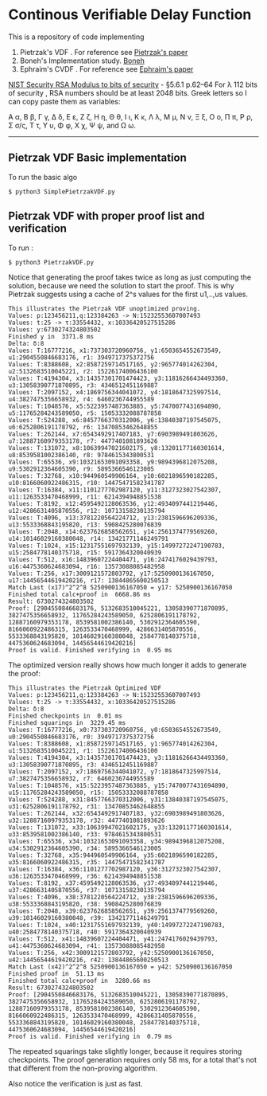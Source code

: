 # Continous Verifiable Delay Function 

This is a repository of code implementing 

1. Pietrzak's VDF .  For reference see [Pietrzak's paper](https://eprint.iacr.org/2018/627.pdf)
2. Boneh's Implementation study.  [Boneh](https://eprint.iacr.org/2018/712.pdf)
3. Ephraim's CVDF .  For reference see [Ephraim's paper](https://eprint.iacr.org/2019/619.pdf)

[NIST Security RSA Modulus to bits of security](https://nvlpubs.nist.gov/nistpubs/SpecialPublications/NIST.SP.800-57pt1r5.pdf) - §5.6.1 p.62–64
For λ 112 bits of security , RSA numbers should be at least 2048 bits.
Greek letters so I can copy paste them as variables:

Α α, Β β, Γ γ, Δ δ, Ε ε, Ζ ζ, Η η, Θ θ, Ι ι, Κ κ, Λ λ, Μ μ, Ν ν, 
Ξ ξ, Ο ο, Π π, Ρ ρ, Σ σ/ς, Τ τ, Υ υ, Φ φ, Χ χ, Ψ ψ, and Ω ω. 

---

## Pietrzak VDF Basic implementation

To run the basic algo

    $ python3 SimplePietrzakVDF.py

## Pietrzak VDF with proper proof list and verification

To run :

    $ python3 PietrzakVDF.py

Notice that generating the proof takes twice as long as just computing 
the solution, because we need the solution to start the proof. 
This is why Pietrzak suggests using a cache of 2^s values
for the first u1,..,us values. 

```
This illustrates the Pietrzak VDF unoptimized proving.
Values: p:123456211,q:123384263 -> N:15232553607007493
Values: t:25 -> τ:33554432, x:10336420527515286
Values: y:6730274324803502
Finished y in  3371.8 ms
Delta: δ:8
Values: T:16777216, x1:737303720960756, y1:6503654552673549, u1:2904550846683176, r1: 3949717375372756
Values: T:8388608, x2:8587259714517165, y2:965774014262304, u2:5132683510045221, r2: 15226174006436100
Values: T:4194304, x3:14357301701474423, y3:11816266434493360, u3:13058390771870895, r3: 4346512451169887
Values: T:2097152, x4:1869756344041072, y4:1818647325997514, u4:3827475356658932, r4: 6460236744955589
Values: T:1048576, x5:5223957487363885, y5:7470077431694890, u5:11765284243589050, r5: 15053332088787858
Values: T:524288, x6:8457766370312006, y6:13840387197545075, u6:6252806191178792, r6: 13470853462648855
Values: T:262144, x7:6543492917407183, y7:6903989491803626, u7:12887160979353178, r7: 4477401081893626
Values: T:131072, x8:10639947021602175, y8:13201177160301614, u8:8539581002386140, r8: 9784615343800531
Values: T:65536, x9:10321653091093358, y9:9894396812075208, u9:5302912364605390, r9: 5895366546123005
Values: T:32768, x10:944960549906164, y10:6021896590182285, u10:8166060922486315, r10: 14475471582341787
Values: T:16384, x11:1101277702987120, y11:3127323027542307, u11:1263533470468999, r11: 6214394948851538
Values: T:8192, x12:4595492128063536, y12:4934097441219446, u12:4286631405870556, r12: 10713158230135794
Values: T:4096, x13:3781220564224712, y13:2381596696209336, u13:5533368843195820, r13: 5908425280076839
Values: T:2048, x14:6237626858562651, y14:2561374779569260, u14:10146029160380048, r14: 13421771146249791
Values: T:1024, x15:12317551697932139, y15:14997272247190783, u15:2584778140375718, r15: 5917364320040939
Values: T:512, x16:14839607224404471, y16:2474176029439793, u16:4475360624683094, r16: 13573088085482958
Values: T:256, x17:3009121572803792, y17:5250900136167050, u17:14456544619420216, r17: 13844865600250513
Match Last (x17)^2^2^8 5250900136167050 = y17: 5250900136167050
Finished total calc+proof in  6668.86 ms
Result: 6730274324803502
Proof: [2904550846683176, 5132683510045221, 13058390771870895, 3827475356658932, 11765284243589050, 6252806191178792, 12887160979353178, 8539581002386140, 5302912364605390, 8166060922486315, 1263533470468999, 4286631405870556, 5533368843195820, 10146029160380048, 2584778140375718, 4475360624683094, 14456544619420216]
Proof is valid. Finished verifying in  0.95 ms
```

The optimized version really shows how much longer it adds to generate the proof:

```
This illustrates the Pietrzak Optimized VDF
Values: p:123456211,q:123384263 -> N:15232553607007493
Values: t:25 -> τ:33554432, x:10336420527515286
Delta: δ:8
Finished checkpoints in  0.01 ms
Finished squarings in  3229.45 ms
Values: T:16777216, x0:737303720960756, y0:6503654552673549, u0:2904550846683176, r0: 3949717375372756
Values: T:8388608, x1:8587259714517165, y1:965774014262304, u1:5132683510045221, r1: 15226174006436100
Values: T:4194304, x3:14357301701474423, y3:11816266434493360, u3:13058390771870895, r3: 4346512451169887
Values: T:2097152, x7:1869756344041072, y7:1818647325997514, u7:3827475356658932, r7: 6460236744955589
Values: T:1048576, x15:5223957487363885, y15:7470077431694890, u15:11765284243589050, r15: 15053332088787858
Values: T:524288, x31:8457766370312006, y31:13840387197545075, u31:6252806191178792, r31: 13470853462648855
Values: T:262144, x32:6543492917407183, y32:6903989491803626, u32:12887160979353178, r32: 4477401081893626
Values: T:131072, x33:10639947021602175, y33:13201177160301614, u33:8539581002386140, r33: 9784615343800531
Values: T:65536, x34:10321653091093358, y34:9894396812075208, u34:5302912364605390, r34: 5895366546123005
Values: T:32768, x35:944960549906164, y35:6021896590182285, u35:8166060922486315, r35: 14475471582341787
Values: T:16384, x36:1101277702987120, y36:3127323027542307, u36:1263533470468999, r36: 6214394948851538
Values: T:8192, x37:4595492128063536, y37:4934097441219446, u37:4286631405870556, r37: 10713158230135794
Values: T:4096, x38:3781220564224712, y38:2381596696209336, u38:5533368843195820, r38: 5908425280076839
Values: T:2048, x39:6237626858562651, y39:2561374779569260, u39:10146029160380048, r39: 13421771146249791
Values: T:1024, x40:12317551697932139, y40:14997272247190783, u40:2584778140375718, r40: 5917364320040939
Values: T:512, x41:14839607224404471, y41:2474176029439793, u41:4475360624683094, r41: 13573088085482958
Values: T:256, x42:3009121572803792, y42:5250900136167050, u42:14456544619420216, r42: 13844865600250513
Match Last (x42)^2^2^8 5250900136167050 = y42: 5250900136167050
Finished proof in  51.13 ms
Finished total calc+proof in  3280.66 ms
Result: 6730274324803502
Proof: [2904550846683176, 5132683510045221, 13058390771870895, 3827475356658932, 11765284243589050, 6252806191178792, 12887160979353178, 8539581002386140, 5302912364605390, 8166060922486315, 1263533470468999, 4286631405870556, 5533368843195820, 10146029160380048, 2584778140375718, 4475360624683094, 14456544619420216]
Proof is valid. Finished verifying in  0.79 ms
```

The repeated squarings take slightly longer, because it requires storing checkpoints.
The proof generation requires only 58 ms, for a total that's not that different
from the non-proving algorithm.

Also notice the verification is just as fast.